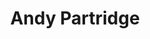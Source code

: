 ---
title: "Andy Partridge"
summary: "Andy Partridge is an English singer, songwriter, guitarist, keyboardist, harmonica player and record producer who co-founded the rock band . He founded the label , initially to publish a wealth of XTC demos in the \"Fuzzy Warbles\" collection. Longtime partner of ."
image: "andy-partridge.jpg"
apple_music_artist_url: "None"
---